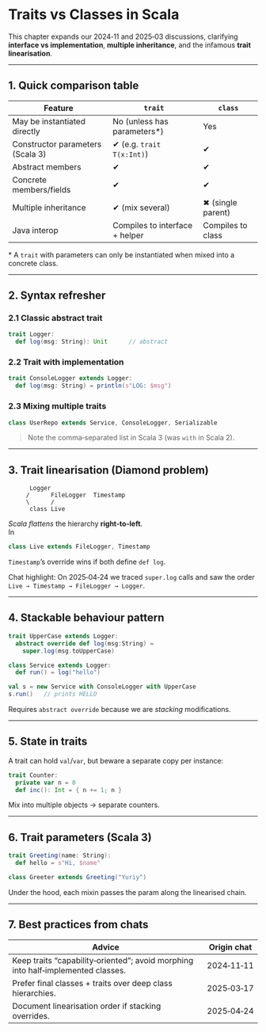 # Traits vs Classes in Scala

This chapter expands our 2024‑11 and 2025‑03 discussions, clarifying **interface vs implementation**, **multiple inheritance**, and the infamous **trait linearisation**.

---

## 1. Quick comparison table

| Feature                               | `trait`                       | `class`                |
|---------------------------------------|-------------------------------|------------------------|
| May be instantiated directly          | No (unless has parameters\*)  | Yes                    |
| Constructor parameters (Scala 3)      | ✔ (e.g. `trait T(x:Int)`)     | ✔                      |
| Abstract members                      | ✔                             | ✔                      |
| Concrete members/fields               | ✔                             | ✔                      |
| Multiple inheritance                  | ✔ (mix several)               | ✖ (single parent)      |
| Java interop                          | Compiles to interface + helper| Compiles to class      |

\* A `trait` with parameters can only be instantiated when mixed into a concrete class.

---

## 2. Syntax refresher

### 2.1 Classic abstract trait
```scala
trait Logger:
  def log(msg: String): Unit      // abstract
```

### 2.2 Trait with implementation
```scala
trait ConsoleLogger extends Logger:
  def log(msg: String) = println(s"LOG: $msg")
```

### 2.3 Mixing multiple traits
```scala
class UserRepo extends Service, ConsoleLogger, Serializable
```
> Note the comma‑separated list in Scala 3 (was `with` in Scala 2).

---

## 3. Trait linearisation (Diamond problem)

```
      Logger
     /      FileLogger  Timestamp
     \      /
      class Live
```

*Scala flattens* the hierarchy **right‑to‑left**.  
In
```scala
class Live extends FileLogger, Timestamp
```
`Timestamp`’s override wins if both define `def log`.

Chat highlight: On 2025‑04‑24 we traced `super.log` calls and saw the order `Live → Timestamp → FileLogger → Logger`.

---

## 4. Stackable behaviour pattern

```scala
trait UpperCase extends Logger:
  abstract override def log(msg:String) =
    super.log(msg.toUpperCase)

class Service extends Logger:
  def run() = log("hello")

val s = new Service with ConsoleLogger with UpperCase
s.run()   // prints HELLO
```

Requires `abstract override` because we are _stacking_ modifications.

---

## 5. State in traits

A trait can hold `val`/`var`, but beware a separate copy per instance:
```scala
trait Counter:
  private var n = 0
  def inc(): Int = { n += 1; n }
```
Mix into multiple objects → separate counters.

---

## 6. Trait parameters (Scala 3)

```scala
trait Greeting(name: String):
  def hello = s"Hi, $name"

class Greeter extends Greeting("Yuriy")
```

Under the hood, each mixin passes the param along the linearised chain.

---

## 7. Best practices from chats

| Advice | Origin chat |
|--------|-------------|
| Keep traits “capability‑oriented”; avoid morphing into half‑implemented classes. | 2024‑11‑11 |
| Prefer final classes + traits over deep class hierarchies. | 2025‑03‑17 |
| Document linearisation order if stacking overrides. | 2025‑04‑24 |

